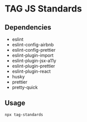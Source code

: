 # TAG JS Standards

## Dependencies

- eslint
- eslint-config-airbnb
- eslint-config-prettier
- eslint-plugin-import
- eslint-plugin-jsx-a11y
- eslint-plugin-prettier
- eslint-plugin-react
- husky
- prettier
- pretty-quick

## Usage

`npx tag-standards`
